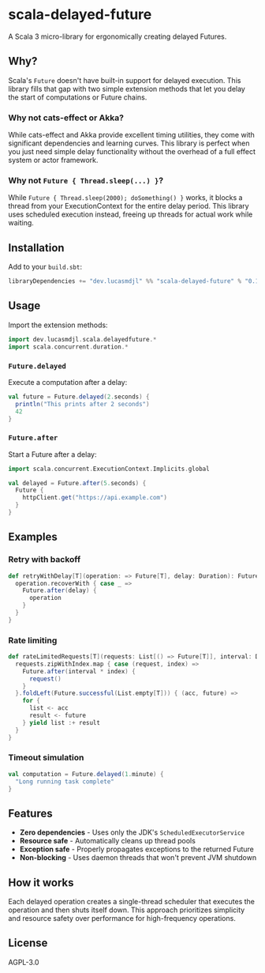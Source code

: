 # scala-delayed-future

A Scala 3 micro-library for ergonomically creating delayed Futures.

## Why?

Scala's `Future` doesn't have built-in support for delayed execution. This library fills that gap with two simple extension methods that let you delay the start of computations or Future chains.

### Why not cats-effect or Akka?

While cats-effect and Akka provide excellent timing utilities, they come with significant dependencies and learning curves. This library is perfect when you just need simple delay functionality without the overhead of a full effect system or actor framework.

### Why not `Future { Thread.sleep(...) }`?

While `Future { Thread.sleep(2000); doSomething() }` works, it blocks a thread from your ExecutionContext for the entire delay period. This library uses scheduled execution instead, freeing up threads for actual work while waiting.

## Installation

Add to your `build.sbt`:

```scala
libraryDependencies += "dev.lucasmdjl" %% "scala-delayed-future" % "0.1.0"
```

## Usage

Import the extension methods:

```scala
import dev.lucasmdjl.scala.delayedfuture.*
import scala.concurrent.duration.*
```

### `Future.delayed`

Execute a computation after a delay:

```scala
val future = Future.delayed(2.seconds) {
  println("This prints after 2 seconds")
  42
}
```

### `Future.after`

Start a Future after a delay:

```scala
import scala.concurrent.ExecutionContext.Implicits.global

val delayed = Future.after(5.seconds) {
  Future {
    httpClient.get("https://api.example.com")
  }
}
```

## Examples

### Retry with backoff

```scala
def retryWithDelay[T](operation: => Future[T], delay: Duration): Future[T] = {
  operation.recoverWith { case _ =>
    Future.after(delay) {
      operation
    }
  }
}
```

### Rate limiting

```scala
def rateLimitedRequests[T](requests: List[() => Future[T]], interval: Duration): Future[List[T]] = {
  requests.zipWithIndex.map { case (request, index) =>
    Future.after(interval * index) {
      request()
    }
  }.foldLeft(Future.successful(List.empty[T])) { (acc, future) =>
    for {
      list <- acc
      result <- future
    } yield list :+ result
  }
}
```

### Timeout simulation

```scala
val computation = Future.delayed(1.minute) {
  "Long running task complete"
}
```

## Features

- **Zero dependencies** - Uses only the JDK's `ScheduledExecutorService`
- **Resource safe** - Automatically cleans up thread pools
- **Exception safe** - Properly propagates exceptions to the returned Future
- **Non-blocking** - Uses daemon threads that won't prevent JVM shutdown

## How it works

Each delayed operation creates a single-thread scheduler that executes the operation and then shuts itself down. This approach prioritizes simplicity and resource safety over performance for high-frequency operations.

## License

AGPL-3.0
